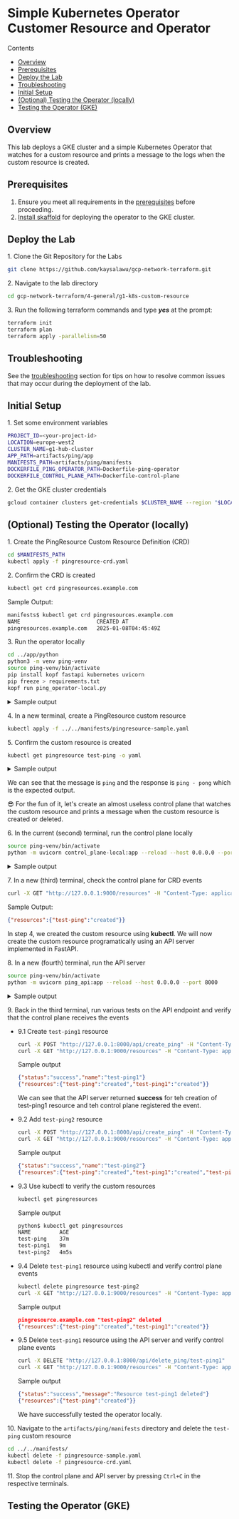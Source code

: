 
# Simple Kubernetes Operator Customer Resource and Operator <!-- omit from toc -->

Contents
- [Overview](#overview)
- [Prerequisites](#prerequisites)
- [Deploy the Lab](#deploy-the-lab)
- [Troubleshooting](#troubleshooting)
- [Initial Setup](#initial-setup)
- [(Optional) Testing the Operator (locally)](#optional-testing-the-operator-locally)
- [Testing the Operator (GKE)](#testing-the-operator-gke)


## Overview

This lab deploys a GKE cluster and a simple Kubernetes Operator that watches for a custom resource and prints a message to the logs when the custom resource is created.

## Prerequisites

1. Ensure you meet all requirements in the [prerequisites](../../prerequisites/README.md) before proceeding.
2. [Install skaffold](https://skaffold.dev/docs/install/) for deploying the operator to the GKE cluster.

## Deploy the Lab

1\. Clone the Git Repository for the Labs

 ```sh
 git clone https://github.com/kaysalawu/gcp-network-terraform.git
 ```

2\. Navigate to the lab directory

```sh
cd gcp-network-terraform/4-general/g1-k8s-custom-resource
```

3\. Run the following terraform commands and type ***yes*** at the prompt:

 ```sh
 terraform init
 terraform plan
 terraform apply -parallelism=50
 ```

 ## Troubleshooting

See the [troubleshooting](../../troubleshooting/README.md) section for tips on how to resolve common issues that may occur during the deployment of the lab.


## Initial Setup

1\. Set some environment variables

```sh
PROJECT_ID=<your-project-id>
LOCATION=europe-west2
CLUSTER_NAME=g1-hub-cluster
APP_PATH=artifacts/ping/app
MANIFESTS_PATH=artifacts/ping/manifests
DOCKERFILE_PING_OPERATOR_PATH=Dockerfile-ping-operator
DOCKERFILE_CONTROL_PLANE_PATH=Dockerfile-control-plane
```

2\. Get the GKE cluster credentials

```sh
gcloud container clusters get-credentials $CLUSTER_NAME --region "$LOCATION-b" --project=$PROJECT_ID
```

## (Optional) Testing the Operator (locally)

1\. Create the PingResource Custom Resource Definition (CRD)

```sh
cd $MANIFESTS_PATH
kubectl apply -f pingresource-crd.yaml
```

2\. Confirm the CRD is created

```sh
kubectl get crd pingresources.example.com
```

Sample Output:

```sh
manifests$ kubectl get crd pingresources.example.com
NAME                        CREATED AT
pingresources.example.com   2025-01-08T04:45:49Z
```

3\. Run the operator locally

```sh
cd ../app/python
python3 -m venv ping-venv
source ping-venv/bin/activate
pip install kopf fastapi kubernetes uvicorn
pip freeze > requirements.txt
kopf run ping_operator-local.py
```

<details>

<summary>Sample output</summary>

```sh
(ping-venv) python$ kopf run ping_operator-local.py
/home/salawu/GCP/gcp-network-terraform/4-general/g1-k8s-custom-resource/artifacts/ping/app/python/ping-venv/lib/python3.11/site-packages/kopf/_core/reactor/running.py:179: FutureWarning: Absence of either namespaces or cluster-wide flag will become an error soon. For now, switching to the cluster-wide mode for backward compatibility.
  warnings.warn("Absence of either namespaces or cluster-wide flag will become an error soon."
[2025-01-08 04:50:10,259] kopf._core.engines.a [INFO    ] Initial authentication has been initiated.
[2025-01-08 04:50:10,284] kopf.activities.auth [INFO    ] Activity 'login_via_client' succeeded.
[2025-01-08 04:50:10,285] kopf._core.engines.a [INFO    ] Initial authentication has finished.
```

</details>
<p>

4\. In a new terminal, create a PingResource custom resource

```sh
kubectl apply -f ../../manifests/pingresource-sample.yaml
```

5\. Confirm the custom resource is created

```sh
kubectl get pingresource test-ping -o yaml
```

<details>

<summary>Sample output</summary>

```sh
python$ kubectl get pingresource test-ping -o yaml
apiVersion: example.com/v1
kind: PingResource
metadata:
  annotations:
    kopf.zalando.org/last-handled-configuration: |
      {"spec":{"message":"Ping"}}
    kubectl.kubernetes.io/last-applied-configuration: |
      {"apiVersion":"example.com/v1","kind":"PingResource","metadata":{"annotations":{},"name":"test-ping","namespace":"default"},"spec":{"message":"Ping"}}
  creationTimestamp: "2025-01-08T04:54:09Z"
  finalizers:
  - kopf.zalando.org/KopfFinalizerMarker
  generation: 2
  name: test-ping
  namespace: default
  resourceVersion: "30462"
  uid: a9656969-cf6f-4b3d-b4bb-d672c3b717d3
spec:
  message: Ping
status:
  response: Ping - Pong
```

</details>
<p  >

We can see that the message is `ping` and the response is `ping - pong` which is the expected output.

😎 For the fun of it, let's create an almost useless control plane that watches the custom resource and prints a message when the custom resource is created or deleted.


6\. In the current (second) terminal, run the control plane locally

```sh
source ping-venv/bin/activate
python -m uvicorn control_plane-local:app --reload --host 0.0.0.0 --port 9000
```

<details>

<summary>Sample output</summary>

```sh
(ping-venv) python$ python -m uvicorn control_plane-local:app --reload --host 0.0.0.0 --port 9000
INFO:     Will watch for changes in these directories: ['/home/salawu/GCP/gcp-network-terraform/4-general/g1-k8s-custom-resource/artifacts/ping/app/python']
INFO:     Uvicorn running on http://0.0.0.0:9000 (Press CTRL+C to quit)
INFO:     Started reloader process [28660] using statreload
INFO:     Started server process [28662]
INFO:     Waiting for application startup.
Started monitoring PingResource events...
INFO:     Application startup complete.
```

</details>
<p>

7\. In a new (third) terminal, check the control plane for CRD events

```sh
curl -X GET "http://127.0.0.1:9000/resources" -H "Content-Type: application/json"
```

Sample Output:

```json
{"resources":{"test-ping":"created"}}
```

In step 4, we created the custom resource using **kubectl**. We will now create the custom resource programatically using an API server implemented in FastAPI.

8\. In a new (fourth) terminal, run the API server

```sh
source ping-venv/bin/activate
python -m uvicorn ping_api:app --reload --host 0.0.0.0 --port 8000
```

<details>

<summary>Sample output</summary>

```sh
(ping-venv) python$ python -m uvicorn ping_api:app --reload --host 0.0.0.0 --port 8000
INFO:     Will watch for changes in these directories: ['/home/salawu/GCP/gcp-network-terraform/4-general/g1-k8s-custom-resource/artifacts/ping/app/python']
INFO:     Uvicorn running on http://0.0.0.0:8000 (Press CTRL+C to quit)
INFO:     Started reloader process [34894] using statreload
INFO:     Started server process [34905]
INFO:     Waiting for application startup.
INFO:     Application startup complete.
```

</details>
<p>

9\. Back in the third terminal, run various tests on the API endpoint and verify that the control plane receives the events

- 9.1 Create `test-ping1` resource

   ```sh
   curl -X POST "http://127.0.0.1:8000/api/create_ping" -H "Content-Type: application/json" -d '{"name": "test-ping1", "message": "Hello from FastAPI"}'
   curl -X GET "http://127.0.0.1:9000/resources" -H "Content-Type: application/json"
   ```

  Sample output

  ```json
  {"status":"success","name":"test-ping1"}
  {"resources":{"test-ping":"created","test-ping1":"created"}}
  ```

  We can see that the API server returned **success** for teh creation of test-ping1 resource and teh control plane registered the event.

- 9.2 Add `test-ping2` resource

  ```sh
  curl -X POST "http://127.0.0.1:8000/api/create_ping" -H "Content-Type: application/json" -d '{"name": "test-ping2", "message": "Hello from FastAPI"}'
  curl -X GET "http://127.0.0.1:9000/resources" -H "Content-Type: application/json"
  ```

  Sample output

  ```json
  {"status":"success","name":"test-ping2"}
  {"resources":{"test-ping":"created","test-ping1":"created","test-ping2":"created"}}
  ```

- 9.3 Use kubectl to verify the custom resources

  ```sh
  kubectl get pingresources
  ```

  Sample output

  ```sh
  python$ kubectl get pingresources
  NAME         AGE
  test-ping    37m
  test-ping1   9m
  test-ping2   4m5s
  ```

- 9.4 Delete `test-ping1` resource using kubectl and verify control plane events

  ```sh
  kubectl delete pingresource test-ping2
  curl -X GET "http://127.0.0.1:9000/resources" -H "Content-Type: application/json"
  ```

  Sample output

  ```json
  pingresource.example.com "test-ping2" deleted
  {"resources":{"test-ping":"created","test-ping1":"created"}}
  ```

- 9.5 Delete `test-ping1` resource using the API server and verify control plane events

  ```sh
  curl -X DELETE "http://127.0.0.1:8000/api/delete_ping/test-ping1"
  curl -X GET "http://127.0.0.1:9000/resources" -H "Content-Type: application/json"
  ```

  Sample output

  ```json
  {"status":"success","message":"Resource test-ping1 deleted"}
  {"resources":{"test-ping":"created"}}
  ```

  We have successfully tested the operator locally.

10\.   Navigate to the `artifacts/ping/manifests` directory and delete the `test-ping` custom resource

  ```sh
  cd ../../manifests/
  kubectl delete -f pingresource-sample.yaml
  kubectl delete -f pingresource-crd.yaml
  ```

11\.   Stop the control plane and API server by pressing `Ctrl+C` in the respective terminals.

## Testing the Operator (GKE)


<!-- BEGIN_TF_DOCS -->

<!-- END_TF_DOCS -->
